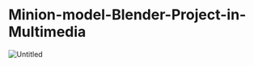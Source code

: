 # Minion-model-Blender-Project-in-Multimedia

![Untitled](https://user-images.githubusercontent.com/52544361/61165430-0702bf80-a553-11e9-8f2f-66db6a8d499e.png)
